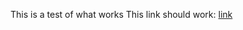 This is a test of what works
This link should work: [link](https://assets.publishing.service.gov.uk/government/uploads/system/uploads/attachment_data/file/416478/aqua_book_final_web.pdf)
